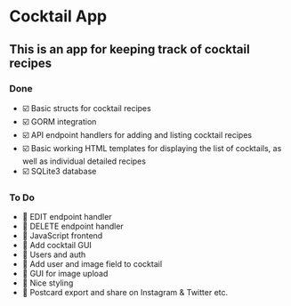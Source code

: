 # Cocktail App 

## This is an app for keeping track of cocktail recipes 

### Done

- ☑️ Basic structs for cocktail recipes
- ☑️ GORM integration
- ☑️ API endpoint handlers for adding and listing cocktail recipes
- ☑️ Basic working HTML templates for displaying the list of cocktails, as well as individual detailed recipes
- ☑️ SQLite3 database

### To Do

- 🔲 EDIT endpoint handler
- 🔲 DELETE endpoint handler
- 🔲 JavaScript frontend
- 🔲 Add cocktail GUI
- 🔲 Users and auth
- 🔲 Add user and image field to cocktail
- 🔲 GUI for image upload
- 🔲 Nice styling
- 🔲 Postcard export and share on Instagram & Twitter etc.

